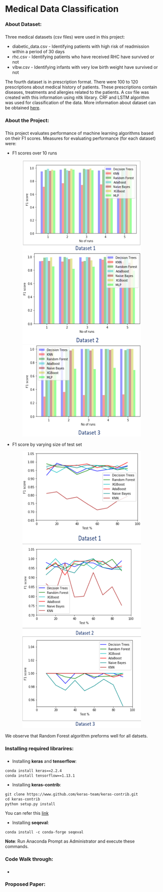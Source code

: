 # Medical Data Classification
### About Dataset: <h3>
Three medical datasets (csv files) were used in this project:
* diabetic_data.csv - Identifying patients with high risk of readmission within a period of 30 days
* rhc.csv - Identifying patients who have received RHC have survived or not
* vlbw.csv - Identifying infants with very low birth weight have survived or not

The fourth dataset is in prescription format. There were 100 to 120 prescriptions about medical history of patients. These prescriptions contain diseases, treatments and allergies related to the patients. A csv file was created with this information using nltk library. CRF and LSTM algorithm was used for classification of the data. More information about dataset can be obtained [here](https://www.ncbi.nlm.nih.gov/pmc/articles/PMC3168320/).

### About the Project: <h3>
This project evaluates performance of machine learning algorithms based on their F1 scores. Measures for evaluating performance (for each dataset) were:
* F1 scores over 10 runs
 <div align="center">
  <img src="/Images/F1_1.png" height="300" width="390"><img src="/Images/F1_2.png" height="300" width="390"><img src="/Images/F1_3.png" height="300" width="390">
 </div>
 
* F1 score by varying size of test set
<div align="center">
  <img src="/Images/Test_1.png" height="300" width="390"><img src="/Images/Test_2.png" height="300" width="390"><img src="/Images/Test_3.png" height="300" width="390">
</div>

We observe that Random Forest algorithm preforms well for all datsets.

### Installing required librarires: <h3>
* Installing __keras__ and __tenserflow__:
```
conda install keras==2.2.4
conda install tensorflow==1.13.1
```
  * Installing __keras-contrib__:
```
git clone https://www.github.com/keras-team/keras-contrib.git
cd keras-contrib
python setup.py install
```
  You can refer this [link](https://kegui.medium.com/how-to-install-keras-contrib-7b75334ab742)
  * Installing __seqeval__:
```
conda install -c conda-forge seqeval
```
__Note__: Run Anaconda Prompt as Administrator and execute these commands.
 
### Code Walk through: <h3>
* 

### Proposed Paper: <h3>


